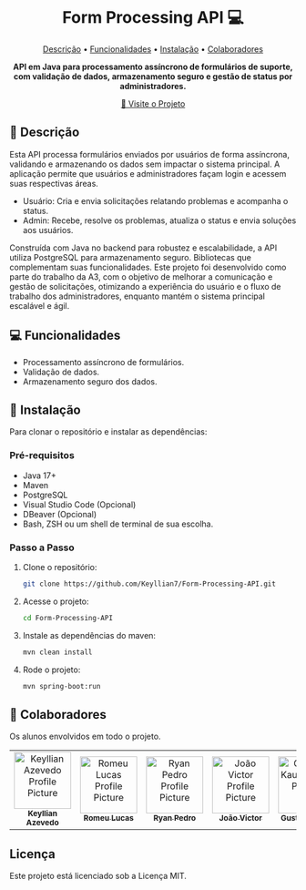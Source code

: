 <h1 align="center" style="font-weight: bold;">Form Processing API 💻</h1>

<p align="center">
 <a href="#descricao">Descrição</a> • 
 <a href="#funcionalidades">Funcionalidades</a> • 
 <a href="#instalacao">Instalação</a> • 
  <a href="#colab">Colaboradores</a>
</p>

<p align="center">
    <b>API em Java para processamento assíncrono de formulários de suporte, com validação de dados, armazenamento seguro e gestão de status por administradores.</b>
</p>

<p align="center">
     <a href="https://github.com/Keyllian7/Form-Processing-API">📱 Visite o Projeto</a>
</p>

<h2 id="descricao">📄 Descrição</h2>

Esta API processa formulários enviados por usuários de forma assíncrona, validando e armazenando os dados sem impactar o sistema principal. A aplicação permite que usuários e administradores façam login e acessem suas respectivas áreas.

- Usuário: Cria e envia solicitações relatando problemas e acompanha o status.
- Admin: Recebe, resolve os problemas, atualiza o status e envia soluções aos usuários.

Construída com Java no backend para robustez e escalabilidade, a API utiliza PostgreSQL para armazenamento seguro. Bibliotecas que complementam suas funcionalidades.
Este projeto foi desenvolvido como parte do trabalho da A3, com o objetivo de melhorar a comunicação e gestão de solicitações, otimizando a experiência do usuário e o fluxo de trabalho dos administradores, enquanto mantém o sistema principal escalável e ágil.

<h2 id="funcionalidades">💻 Funcionalidades</h2>

- Processamento assíncrono de formulários.
- Validação de dados.
- Armazenamento seguro dos dados.

<h2 id=instalacao>🚀 Instalação</h2>

Para clonar o repositório e instalar as dependências:

<h3>Pré-requisitos</h3>

- Java 17+ 
- Maven
- PostgreSQL
- Visual Studio Code (Opcional)
- DBeaver (Opcional)
- Bash, ZSH ou um shell de terminal de sua escolha.

<h3>Passo a Passo</h3>

1. Clone o repositório:
   ```bash
   git clone https://github.com/Keyllian7/Form-Processing-API.git
   ```
2. Acesse o projeto:
   ```bash
   cd Form-Processing-API
   ```
3. Instale as dependências do maven:
   ```bash
   mvn clean install
   ```   
4. Rode o projeto:
   ```bash
   mvn spring-boot:run
   ```

<h2 id="colab">🤝 Colaboradores</h2>

Os alunos envolvidos em todo o projeto.

<table>
  <tr>
    <td align="center">
      <a href="#">
        <img src="https://avatars.githubusercontent.com/u/157046442?v=4" width="100px;" alt="Keyllian Azevedo Profile Picture"/><br>
        <sub>
          <b>Keyllian Azevedo</b>
        </sub>
      </a>
    </td>
    <td align="center">
      <a href="#">
        <img src="https://avatars.githubusercontent.com/u/162071864?v=4" width="100px;" alt="Romeu Lucas Profile Picture"/><br>
        <sub>
          <b>Romeu Lucas</b>
        </sub>
      </a>
    </td>
    <td align="center">
      <a href="#">
        <img src="https://avatars.githubusercontent.com/u/176524197?v=4" width="100px;" alt="Ryan Pedro Profile Picture"/><br>
        <sub>
          <b>Ryan Pedro</b>
        </sub>
      </a>
    </td>
    <td align="center">
      <a href="#">
        <img src="https://avatars.githubusercontent.com/u/157769029?v=4" width="100px;" alt="João Victor Profile Picture"/><br>
        <sub>
          <b>João Victor</b>
        </sub>
      </a>
    </td>
    <td align="center">
      <a href="#">
        <img src="https://avatars.githubusercontent.com/u/171868403?v=4" width="100px;" alt="Gustavo Kauã Profile Picture"/><br>
        <sub>
          <b>Gustavo Kauã</b>
        </sub>
      </a>
    </td>
  </tr>
</table>

<h2>Licença</h2>
Este projeto está licenciado sob a Licença MIT.

